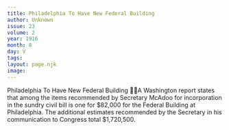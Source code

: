 ```yaml
---
title: Philadelphia To Have New Federal Building
author: Unknown
issue: 23
volume: 2
year: 1916
month: 8
day: V
tags:
layout: page.njk
image:
---
```

Philadelphia To Have New Federal Building A Washington report states that among the items recommended by Secretary McAdoo for incorporation in the sundry civil bill is one for $82,000 for the Federal Building at Philadelphia. The additional estimates recommended by the Secretary in his communication to Congress total $1,720,500. 
